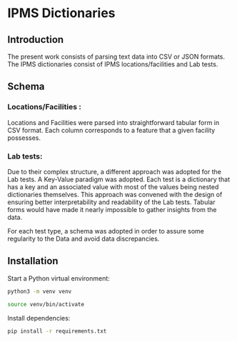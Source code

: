 # IPMS Dictionaries 

## Introduction 
The present work consists of parsing text data into CSV or JSON formats. 
The IPMS dictionaries consist of IPMS locations/facilities and Lab tests.

## Schema
### Locations/Facilities :
Locations and Facilities were parsed into straightforward tabular form in CSV format.
Each column corresponds to a feature that a given facility possesses. 

### Lab tests: 
Due to their complex structure, a different approach was adopted for the Lab tests. A Key-Value paradigm was adopted. 
Each test is a dictionary that has a key and an associated value with most of the values being nested dictionaries themselves. 
This approach was convened with the design of ensuring better interpretability and readability of the Lab tests. 
Tabular forms would have made it nearly impossible to gather insights from the data.

For each test type, a schema was adopted in order to assure some regularity 
to the Data and avoid data discrepancies.

## Installation 
Start a Python virtual environment:
```bash 
python3 -m venv venv 
```

```bash 
source venv/bin/activate
```

Install dependencies: 

```bash   
pip install -r requirements.txt 

```